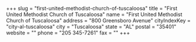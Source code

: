 +++
slug = "first-united-methodist-church-of-tuscaloosa"
title = "First United Methodist Church of Tuscaloosa"
name = "First United Methodist Church of Tuscaloosa"
address = "800 Greensboro Avenue"
cityIndexKey = "city-al-tuscaloosa"
city = "Tuscaloosa"
state = "AL"
postal = "35401"
website = ""
phone = "205 345-7261"
fax = ""
+++
